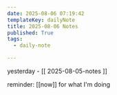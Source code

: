 ```yaml
---
date: 2025-08-06 07:19:42
templateKey: dailyNote
title: 2025-08-06 Notes
published: True
tags:
  - daily-note

---
```


yesterday - [[ 2025-08-05-notes ]]

reminder: [[now]] for what I'm doing
